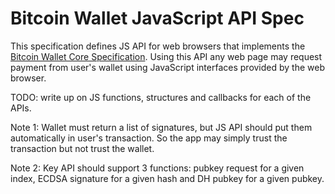 
Bitcoin Wallet JavaScript API Spec
==================================

This specification defines JS API for web browsers that implements the [Bitcoin Wallet Core Specification](core_spec.md). Using this API any web page may request payment from user's wallet using JavaScript interfaces provided by the web browser. 


TODO: write up on JS functions, structures and callbacks for each of the APIs.

Note 1: Wallet must return a list of signatures, but JS API should put them automatically in user's transaction. So the app may simply trust the transaction but not trust the wallet.

Note 2: Key API should support 3 functions: pubkey request for a given index, ECDSA signature for a given hash and DH pubkey for a given pubkey.

